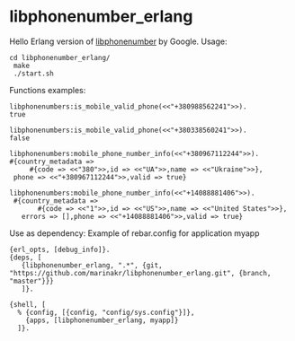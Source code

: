 # libphonenumber_erlang
Hello
Erlang version of [libphonenumber](https://github.com/googlei18n/libphonenumber)
by Google.
Usage:

```
cd libphonenumber_erlang/
 make
 ./start.sh
 ```
 Functions examples:
 ```
libphonenumbers:is_mobile_valid_phone(<<"+380988562241">>).
true

libphonenumbers:is_mobile_valid_phone(<<"+380338560241">>).
false

libphonenumbers:mobile_phone_number_info(<<"+380967112244">>).
#{country_metadata =>
      #{code => <<"380">>,id => <<"UA">>,name => <<"Ukraine">>},
  phone => <<"+380967112244">>,valid => true}

libphonenumbers:mobile_phone_number_info(<<"+14088881406">>).    
  #{country_metadata =>
        #{code => <<"1">>,id => <<"US">>,name => <<"United States">>},
    errors => [],phone => <<"+14088881406">>,valid => true}
  ```

  Use as dependency:
  Example of rebar.config for application myapp
  ```
  {erl_opts, [debug_info]}.
  {deps, [
     {libphonenumber_erlang, ".*", {git, "https://github.com/marinakr/libphonenumber_erlang.git", {branch, "master"}}}
     ]}.

  {shell, [
    % {config, [{config, "config/sys.config"}]},
      {apps, [libphonenumber_erlang, myapp]}
    ]}.
  ```
